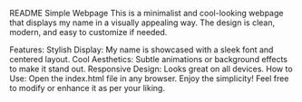 README
Simple Webpage
This is a minimalist and cool-looking webpage that displays my name in a visually appealing way. The design is clean, modern, and easy to customize if needed.

Features:
Stylish Display: My name is showcased with a sleek font and centered layout.
Cool Aesthetics: Subtle animations or background effects to make it stand out.
Responsive Design: Looks great on all devices.
How to Use:
Open the index.html file in any browser.
Enjoy the simplicity!
Feel free to modify or enhance it as per your liking.






